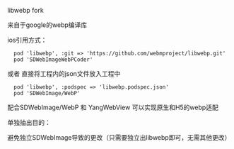 libwebp fork

来自于google的webp编译库

ios引用方式：

```
  pod 'libwebp', :git => 'https://github.com/webmproject/libwebp.git'
  pod 'SDWebImageWebPCoder'
```

或者 直接将工程内的json文件放入工程中

```
  pod 'libwebp', :podspec => 'libwebp.podspec.json'
  pod 'SDWebImage/WebP'
```



配合SDWebImage/WebP 和 YangWebView 可以实现原生和H5的webp适配

单独抽出目的：

避免独立SDWebImage导致的更改（只需要独立出libwebp即可，无需其他更改）
